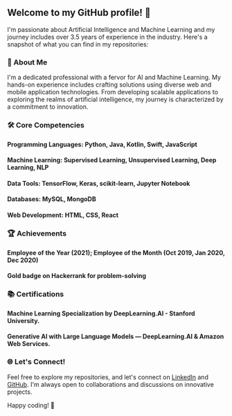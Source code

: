 ## Welcome to my GitHub profile! 👋 

I'm passionate about Artificial Intelligence and Machine Learning and my journey includes over 3.5 years of experience in the industry. Here's a snapshot of what you can find in my repositories:

### 🚀 About Me
I'm a dedicated professional with a fervor for AI and Machine Learning. My hands-on experience includes crafting solutions using diverse web and mobile application technologies. From developing scalable applications to exploring the realms of artificial intelligence, my journey is characterized by a commitment to innovation.

### 🛠️ Core Competencies
#### Programming Languages: Python, Java, Kotlin, Swift, JavaScript
#### Machine Learning: Supervised Learning, Unsupervised Learning, Deep Learning, NLP
#### Data Tools: TensorFlow, Keras, scikit-learn, Jupyter Notebook
#### Databases: MySQL, MongoDB
#### Web Development: HTML, CSS, React

<!---
📂 Key Projects
Project Name 1: A brief description of the project and its significance.
Project Name 2: Highlighting another impactful project.
--->

### 🏆 Achievements
#### Employee of the Year (2021); Employee of the Month (Oct 2019, Jan 2020, Dec 2020)
#### Gold badge on Hackerrank for problem-solving

### 📚 Certifications
#### Machine Learning Specialization by DeepLearning.AI - Stanford University.
#### Generative AI with Large Language Models — DeepLearning.AI & Amazon Web Services.

### 🌐 Let's Connect!
Feel free to explore my repositories, and let's connect on [LinkedIn](https://linkedin.com/in/sankalpvk18) and [GitHub](https://github.com/sankalpvk18/). I'm always open to collaborations and discussions on innovative projects.

Happy coding! 🚀

<!---
sankalpvk18/sankalpvk18 is a ✨ special ✨ repository because its `README.md` (this file) appears on your GitHub profile.
You can click the Preview link to take a look at your changes.
--->
